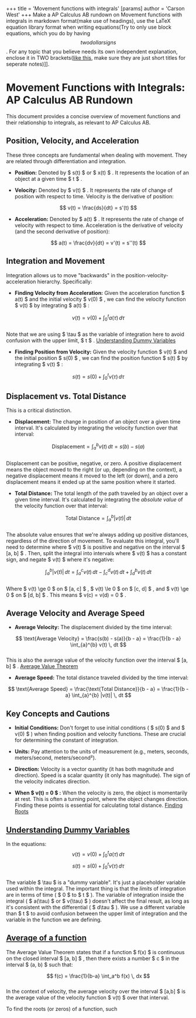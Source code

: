 +++
 title = 'Movement functions with integrals'
[params]
	author = 'Carson West'
+++
Make a AP Calculus AB rundown on Movement functions with integrals in markdown format(make use of headings), use the LaTeX equation library format when writing equations(Try to only use block equations, which you do by having  $$ two dollar signs $$ . For any topic that you believe needs its own independent explanation, enclose it in TWO brackets([like this](./../like-this/), make sure they are just short titles for seperate notes)]].

# Movement Functions with Integrals: AP Calculus AB Rundown

This document provides a concise overview of movement functions and their relationship to integrals, as relevant to AP Calculus AB.

## Position, Velocity, and Acceleration

These three concepts are fundamental when dealing with movement.  They are related through differentiation and integration.

*   **Position:** Denoted by  $ s(t) $  or  $ x(t) $ .  It represents the location of an object at a given time  $ t $ .

*   **Velocity:** Denoted by  $ v(t) $ .  It represents the rate of change of position with respect to time.  Velocity is the derivative of position:

 $$ v(t) = \frac{ds}{dt} = s'(t) $$  
*   **Acceleration:** Denoted by  $ a(t) $ .  It represents the rate of change of velocity with respect to time.  Acceleration is the derivative of velocity (and the second derivative of position):

 $$ a(t) = \frac{dv}{dt} = v'(t) = s''(t) $$  
## Integration and Movement

Integration allows us to move "backwards" in the position-velocity-acceleration hierarchy.  Specifically:

*   **Finding Velocity from Acceleration:**  Given the acceleration function  $ a(t) $  and the initial velocity  $ v(0) $ , we can find the velocity function  $ v(t) $  by integrating  $ a(t) $ :

 $$ v(t) = v(0) + \int_{0}^{t} a(\tau) \, d\tau $$  
Note that we are using  $ \tau $  as the variable of integration here to avoid confusion with the upper limit,  $ t $ . [Understanding Dummy Variables](./../understanding-dummy-variables/)

*   **Finding Position from Velocity:** Given the velocity function  $ v(t) $  and the initial position  $ s(0) $ , we can find the position function  $ s(t) $  by integrating  $ v(t) $ :

 $$ s(t) = s(0) + \int_{0}^{t} v(\tau) \, d\tau $$  
## Displacement vs. Total Distance

This is a critical distinction.

*   **Displacement:** The change in position of an object over a given time interval.  It's calculated by integrating the velocity function over that interval:

 $$ \text{Displacement} = \int_{a}^{b} v(t) \, dt = s(b) - s(a) $$  
Displacement can be positive, negative, or zero.  A positive displacement means the object moved to the right (or up, depending on the context), a negative displacement means it moved to the left (or down), and a zero displacement means it ended up at the same position where it started.

*   **Total Distance:** The total length of the path traveled by an object over a given time interval.  It's calculated by integrating the *absolute value* of the velocity function over that interval:

 $$ \text{Total Distance} = \int_{a}^{b} |v(t)| \, dt $$  
The absolute value ensures that we're always adding up positive distances, regardless of the direction of movement. To evaluate this integral, you'll need to determine where  $ v(t) $  is positive and negative on the interval  $ [a, b] $ .  Then, split the integral into intervals where  $ v(t) $  has a constant sign, and negate  $ v(t) $  where it's negative:

 $$ \int_{a}^{b} |v(t)| \, dt = \int_{a}^{c} v(t) \, dt - \int_{c}^{d} v(t) \, dt + \int_{d}^{b} v(t) \, dt $$  
Where  $ v(t) \ge 0 $  on  $ [a, c] $ ,  $ v(t) \le 0 $  on  $ [c, d] $ , and  $ v(t) \ge 0 $  on  $ [d, b] $ .  This means  $ v(c) = v(d) = 0 $ .

## Average Velocity and Average Speed

*   **Average Velocity:** The displacement divided by the time interval:

 $$ \text{Average Velocity} = \frac{s(b) - s(a)}{b - a} = \frac{1}{b - a} \int_{a}^{b} v(t) \, dt $$  
This is also the average value of the velocity function over the interval  $ [a, b] $ . [Average Value Theorem](./../average-value-theorem/)

*   **Average Speed:** The total distance traveled divided by the time interval:

 $$ \text{Average Speed} = \frac{\text{Total Distance}}{b - a} = \frac{1}{b - a} \int_{a}^{b} |v(t)| \, dt $$  
## Key Concepts and Cautions

*   **Initial Conditions:** Don't forget to use initial conditions ( $ s(0) $  and  $ v(0) $ ) when finding position and velocity functions. These are crucial for determining the constant of integration.

*   **Units:** Pay attention to the units of measurement (e.g., meters, seconds, meters/second, meters/second²).

*   **Direction:** Velocity is a vector quantity (it has both magnitude and direction). Speed is a scalar quantity (it only has magnitude).  The sign of the velocity indicates direction.

*   **When  $ v(t) = 0 $ :**  When the velocity is zero, the object is momentarily at rest.  This is often a turning point, where the object changes direction.  Finding these points is essential for calculating total distance.
[Finding Roots](./../finding-roots/)

## [Understanding Dummy Variables](./../understanding-dummy-variables/)
In the equations:
 $$ v(t) = v(0) + \int_{0}^{t} a(\tau) \, d\tau $$   $$ s(t) = s(0) + \int_{0}^{t} v(\tau) \, d\tau $$  
The variable  $ \tau $  is a "dummy variable".  It's just a placeholder variable used within the integral.  The important thing is that the *limits* of integration are in terms of time ( $ 0 $  to  $ t $ ).  The variable of integration inside the integral ( $ a(\tau) $  or  $ v(\tau) $ ) doesn't affect the final result, as long as it's consistent with the differential ( $ d\tau $ ). We use a different variable than  $ t $  to avoid confusion between the upper limit of integration and the variable in the function we are defining.

## [Average of a function](./../average-of-a-function/)
The Average Value Theorem states that if a function  $ f(x) $  is continuous on the closed interval  $ [a, b] $ , then there exists a number  $ c $  in the interval  $ (a, b) $  such that:

 $$ f(c) = \frac{1}{b-a} \int_a^b f(x) \, dx $$  
In the context of velocity, the average velocity over the interval  $ [a,b] $  is the average value of the velocity function  $ v(t) $  over that interval.


To find the roots (or zeros) of a function, such